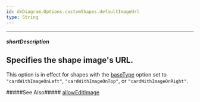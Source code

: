 ```yaml
---
id: dxDiagram.Options.customShapes.defaultImageUrl
type: String
---
```

---
##### shortDescription
Specifies the shape image's URL.
---

This option is in effect for shapes with the [baseType](/Documentation/ApiReference/UI_Widgets/dxDiagram/Configuration/customShapes/#baseType) option set to `"cardWithImageOnLeft"`, `"cardWithImageOnTop"`, or `"cardWithImageOnRight"`.

#####See Also#####
[allowEditImage](/Documentation/ApiReference/UI_Widgets/dxDiagram/Configuration/customShapes/#allowEditImage)